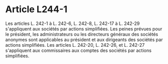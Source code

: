 # Article L244-1

Les articles L. 242-1 à L. 242-6, L. 242-8, L. 242-17 à L. 242-29 s'appliquent aux sociétés par actions simplifiées.   Les peines prévues pour le président, les administrateurs ou les directeurs généraux des sociétés anonymes sont applicables au président et aux dirigeants des sociétés par actions simplifiées.   Les articles L. 242-20, L. 242-26, et L. 242-27 s'appliquent aux commissaires aux comptes des sociétés par actions simplifiées.